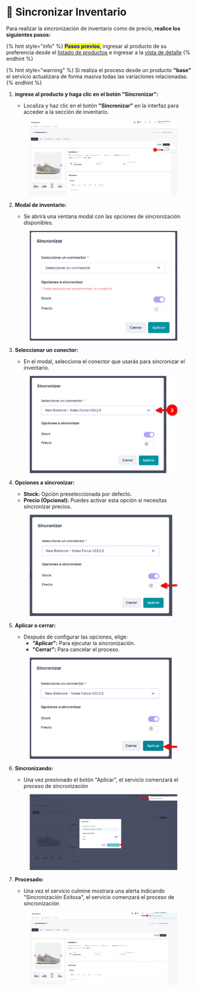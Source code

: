 # 🔄 Sincronizar Inventario

Para realizar la sincronización de inventario como de precio, **realice los siguientes pasos:**

{% hint style="info" %}
<mark style="color:blue;">**Pasos previos**</mark><mark style="color:blue;">,</mark> ingresar al producto de su preferencia desde el [listado de productos](../listado.md) e ingresar a la [vista de detalle](seccion-de-detalles.md) &#x20;
{% endhint %}

{% hint style="warning" %}
Si realiza el proceso desde un producto **"base"** el servicio actualizara de forma masiva todas las variaciones relacionadas.
{% endhint %}

1.  **ingrese al producto y haga clic en el botón "Sincronizar":**

    * Localiza y haz clic en el botón **"Sincronizar"** en la interfaz para acceder a la sección de inventario.

    <figure><img src="../../.gitbook/assets/image (6).png" alt=""><figcaption></figcaption></figure>
2.  **Modal de inventario:**

    * Se abrirá una ventana modal con las opciones de sincronización disponibles.

    <figure><img src="../../.gitbook/assets/image (7).png" alt=""><figcaption></figcaption></figure>
3.  **Seleccionar un conector:**

    * En el modal, selecciona el conector que usarás para sincronizar el inventario.

    <figure><img src="../../.gitbook/assets/image (9).png" alt=""><figcaption></figcaption></figure>
4.  **Opciones a sincronizar:**

    * **Stock:** Opción preseleccionada por defecto.
    * **Precio (Opcional):** Puedes activar esta opción si necesitas sincronizar precios.

    <figure><img src="../../.gitbook/assets/image (10).png" alt=""><figcaption></figcaption></figure>
5.  **Aplicar o cerrar:**

    * Después de configurar las opciones, elige:
      * **"Aplicar":** Para ejecutar la sincronización.
      * **"Cerrar":** Para cancelar el proceso.

    <figure><img src="../../.gitbook/assets/image (15).png" alt=""><figcaption></figcaption></figure>
6.  **Sincronizando:**

    * Una vez presionado el botón "Aplicar", el servicio comenzará el proceso de sincronización

    <figure><img src="../../.gitbook/assets/image (13).png" alt=""><figcaption></figcaption></figure>
7.  **Procesado:**

    * Una vez el servicio culmine mostrara una alerta indicando "Sincronización Exitoxa", el servicio comenzará el proceso de sincronización

    <figure><img src="../../.gitbook/assets/image (14).png" alt=""><figcaption></figcaption></figure>



